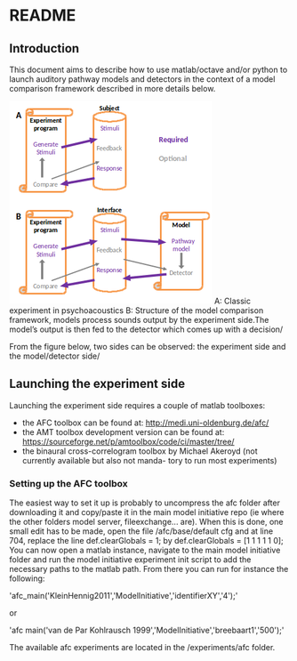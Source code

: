 # README #

## Introduction

This document aims to describe how to use matlab/octave and/or python to launch auditory pathway
models and detectors in the context of a model comparison framework described in more details below.

![alt](schema.png)
A: Classic experiment in psychoacoustics B: Structure of the model comparison framework, models process
sounds output by the experiment side.The model’s output is then fed to the detector which comes up with a decision/

From the figure below, two sides can be observed: the experiment side and the model/detector side/

## Launching the experiment side
Launching the experiment side requires a couple of matlab toolboxes:
* the AFC toolbox can be found at: http://medi.uni-oldenburg.de/afc/
* the AMT toolbox development version can be found at: https://sourceforge.net/p/amtoolbox/code/ci/master/tree/
* the binaural cross-correlogram toolbox by Michael Akeroyd (not currently available but also not manda-
tory to run most experiments)

### Setting up the AFC toolbox

The easiest way to set it up is probably to uncompress the afc folder after downloading it and copy/paste
it in the main model initiative repo (ie where the other folders model server, fileexchange... are).
When this is done, one small edit has to be made, open the file /afc/base/default cfg and at line 704,
replace the line def.clearGlobals = 1; by def.clearGlobals = [1 1 1 1 1 0];
You can now open a matlab instance, navigate to the main model initiative folder and run the model initiative experiment init
script to add the necessary paths to the matlab path.
From there you can run for instance the following:

'afc_main('KleinHennig2011','ModelInitiative','identifierXY','4');'

or

'afc main('van de Par Kohlrausch 1999','ModelInitiative','breebaart1','500');'

The available afc experiments are located in the /experiments/afc folder.




